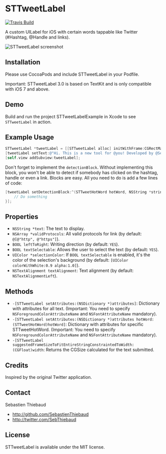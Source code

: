 # STTweetLabel
[![Travis Build](https://api.travis-ci.org/SebastienThiebaud/STTweetLabel.png?branch=master "Travis Build")](http://travis-ci.org/SebastienThiebaud/STTweetLabel)

A custom UILabel for iOS with certain words tappable like Twitter (#Hashtag, @Handle and links).

![STTweetLabel screenshot](https://raw.github.com/SebastienThiebaud/STTweetLabel/master/screenshot.png "STTweetLabel Screenshot")

## Installation

Please use CocoaPods and include STTweetLabel in your Podfile.

Important: STTweetLabel 3.0 is based on TextKit and is only compatible with iOS 7 and above.

## Demo

Build and run the project STTweetLabelExample in Xcode to see `STTweetLabel` in action. 

## Example Usage

``` objective-c
STTweetLabel *tweetLabel = [[STTweetLabel alloc] initWithFrame:CGRectMake(10.0, 60.0, 300.0, 160.0)];
[tweetLabel setText:@"Hi. This is a new tool for @you! Developed by @SebThiebaud for #iPhone #ObjC... and #iOS7 ;-) My GitHub page: https://t.co/pQXDoiYA"];
[self.view addSubview:tweetLabel];
```

Don't forget to implement the `detectionBlock`. Without implementing this block, you won't be able to detect if somebody has clicked on the hashtag, handle or even a link.
Blocks are easy. All you need to do is add a few lines of code:

``` objective-c
[tweetLabel setDetectionBlock:^(STTweetHotWord hotWord, NSString *string, NSString *protocol, NSRange range) {
    // Do something
}];
```
    
## Properties

- `NSString *text`: The text to display.
- `NSArray *validProtocols`: All valid protocols for link (by default: `@[@"http", @"https"]`).
- `BOOL leftToRight`: Writing direction (by default: `YES`).
- `BOOL textSelectable`: Allows the user to select the text (by default: `YES`).
- `UIColor *selectionColor`: If `BOOL textSelectable` is enabled, it's the color of the selection's background (by default: `[UIColor colorWithWhite:0.9 alpha:1.0]`).
- `NSTextAlignment textAlignment`: Text alignment (by default: `NSTextAlignmentLeft`).

## Methods

- `-[STTweetLabel setAttributes:(NSDictionary *)attributes]`: Dictionary with attributes for all text. (Important: You need to specify `NSForegroundColorAttributeName` and `NSFontAttributeName` mandatory).
- `-[STTweetLabel setAttributes:(NSDictionary *)attributes hotWord:(STTweetHotWord)hotWord]`: Dictionary with attributes for specific STTweetHotWord. (Important: You need to specify `NSForegroundColorAttributeName` and `NSFontAttributeName` mandatory).
- `-[STTweetLabel suggestedFrameSizeToFitEntireStringConstraintedToWidth:(CGFloat)width`: Returns the CGSize calculated for the text submitted.

## Credits

Inspired by the original Twitter application.

## Contact

Sebastien Thiebaud

- http://github.com/SebastienThiebaud
- http://twitter.com/SebThiebaud

## License

STTweetLabel is available under the MIT license.

